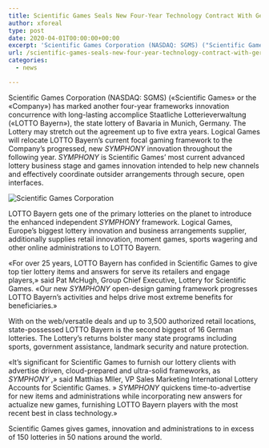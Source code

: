 ```yaml
---
title: Scientific Games Seals New Four-Year Technology Contract With Germany s LOTTO Bayern
author: xforeal 
type: post
date: 2020-04-01T00:00:00+00:00
excerpt: 'Scientific Games Corporation (NASDAQ: SGMS) ("Scientific Games" or the "Company") has marked another four-year frameworks innovation concurrence with long-lasting accomplice Staatliche Lotterieverwaltung ("LOTTO Bayern"), the state lottery of Bavaria in Munich, Germany '
url: /scientific-games-seals-new-four-year-technology-contract-with-germany-s-lotto-bayern/
categories:
  - news

---
```

Scientific Games Corporation (NASDAQ: SGMS) (&#171;Scientific Games&#187; or the &#171;Company&#187;) has marked another four-year frameworks innovation concurrence with long-lasting accomplice Staatliche Lotterieverwaltung (&#171;LOTTO Bayern&#187;), the state lottery of Bavaria in Munich, Germany. The Lottery may stretch out the agreement up to five extra years. Logical Games will relocate LOTTO Bayern&#8217;s current focal gaming framework to the Company&#8217;s progressed, new _SYMPHONY_ innovation throughout the following year. _SYMPHONY_ is Scientific Games&#8217; most current advanced lottery business stage and games innovation intended to help new channels and effectively coordinate outsider arrangements through secure, open interfaces. 

<div class="PRN_ImbeddedAssetReference" id="DivAssetPlaceHolder1">
  <p>
    <img src="https://mma.prnewswire.com/media/329306/sg_Logo.jpg" title="Scientific Games Corporation" />
  </p>
</div>

LOTTO Bayern gets one of the primary lotteries on the planet to introduce the enhanced independent _SYMPHONY_ framework. Logical Games, Europe&#8217;s biggest lottery innovation and business arrangements supplier, additionally supplies retail innovation, moment games, sports wagering and other online administrations to LOTTO Bayern. 

&#171;For over 25 years, LOTTO Bayern has confided in Scientific Games to give top tier lottery items and answers for serve its retailers and engage players,&#187; said Pat McHugh, Group Chief Executive, Lottery for Scientific Games. &#171;Our new _SYMPHONY_ open-design gaming framework progresses LOTTO Bayern&#8217;s activities and helps drive most extreme benefits for beneficiaries.&#187; 

With on the web/versatile deals and up to 3,500 authorized retail locations, state-possessed LOTTO Bayern is the second biggest of 16 German lotteries. The Lottery&#8217;s returns bolster many state programs including sports, government assistance, landmark security and nature protection. 

&#171;It&#8217;s significant for Scientific Games to furnish our lottery clients with advertise driven, cloud-prepared and ultra-solid frameworks, as _SYMPHONY_ ,&#187; said Matthias Mller, VP Sales Marketing International Lottery Accounts for Scientific Games. &#187; _SYMPHONY_ quickens time-to-advertise for new items and administrations while incorporating new answers for actualize new games, furnishing LOTTO Bayern players with the most recent best in class technology.&#187; 

Scientific Games gives games, innovation and administrations to in excess of 150 lotteries in 50 nations around the world.